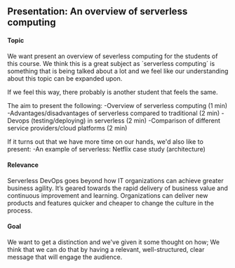## Presentation: An overview of serverless computing

#### Topic
We want present an overview of severless computing for the students of this course. We think this is a great subject as ´serverless computing´ is something that is being talked about a lot and we feel like our understanding about this topic can be expanded upon.

If we feel this way, there probably is another student that feels the same.

The aim to present the following:
-Overview of serverless computing (1 min)
-Advantages/disadvantages of serverless compared to traditional (2 min)
-Devops (testing/deploying) in serverless (2 min)
-Comparison of different service providers/cloud platforms (2 min)

If it turns out that we have more time on our hands, we'd also like to present:
-An example of serverless: Netflix case study (architecture)


#### Relevance
Serverless DevOps goes beyond how IT organizations can achieve greater business agility. It’s geared towards the rapid delivery of business value and continuous improvement and learning. Organizations can deliver new products and features quicker and cheaper to change the culture in the process.


#### Goal 
We want to get a distinction and we've given it some thought on how; We think that we can do that by having a relevant, well-structured, clear message that will engage the audience.